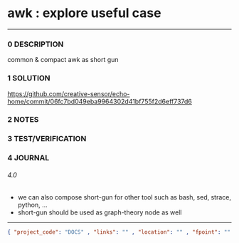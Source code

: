 # awk : explore useful case
--------------------------------
### 0 DESCRIPTION

common & compact awk as short gun

### 1 SOLUTION

https://github.com/creative-sensor/echo-home/commit/06fc7bd049eba9964302d41bf755f2d6eff737d6

### 2 NOTES


### 3 TEST/VERIFICATION


### 4 JOURNAL
###### 4.0
- we can also compose short-gun for other tool such as bash, sed, strace, python, ...
- short-gun should be used as graph-theory node as well

--------------------------------
```json
{ "project_code": "DOCS" , "links": "" , "location": "" , "fpoint": "" }
```
